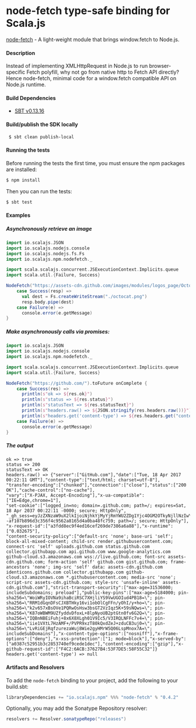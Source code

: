 node-fetch type-safe binding for Scala.js
==========================================
[node-fetch](https://www.npmjs.com/package/node-fetch) - A light-weight module that brings window.fetch to Node.js.

#### Description

Instead of implementing XMLHttpRequest in Node.js to run browser-specific Fetch polyfill, 
why not go from native http to Fetch API directly? Hence node-fetch, minimal code for a window.fetch 
compatible API on Node.js runtime.

#### Build Dependencies

* [SBT v0.13.16](http://www.scala-sbt.org/download.html)

#### Build/publish the SDK locally

```bash
 $ sbt clean publish-local
```

#### Running the tests

Before running the tests the first time, you must ensure the npm packages are installed:

```bash
$ npm install
```

Then you can run the tests:

```bash
$ sbt test
```

#### Examples

##### Asynchronously retrieve an image

```scala
import io.scalajs.JSON
import io.scalajs.nodejs.console
import io.scalajs.nodejs.fs.Fs
import io.scalajs.npm.nodefetch._

import scala.scalajs.concurrent.JSExecutionContext.Implicits.queue
import scala.util.{Failure, Success}

NodeFetch("https://assets-cdn.github.com/images/modules/logos_page/Octocat.png").toFuture onComplete {
    case Success(resp) =>
      val dest = Fs.createWriteStream("./octocat.png")
      resp.body.pipe(dest)
    case Failure(e) =>
      console.error(e.getMessage)
}
```

##### Make asynchronously calls via promises:

```scala
import io.scalajs.JSON
import io.scalajs.nodejs.console
import io.scalajs.npm.nodefetch._

import scala.scalajs.concurrent.JSExecutionContext.Implicits.queue
import scala.util.{Failure, Success}

NodeFetch("https://github.com/").toFuture onComplete {
    case Success(res) =>
      println(s"ok => ${res.ok}")
      println(s"status => ${res.status}")
      println(s"statusText => ${res.statusText}")
      println(s"headers.raw() => ${JSON.stringify(res.headers.raw())}")
      println(s"headers.get('content-type') => ${res.headers.get("content-type").orNull}")
    case Failure(e) =>
      console.error(e.getMessage)
}
```

##### The output

```
ok => true
status => 200
statusText => OK
headers.raw() => {"server":["GitHub.com"],"date":["Tue, 18 Apr 2017 00:22:11 GMT"],"content-type":["text/html; charset=utf-8"],
"transfer-encoding":["chunked"],"connection":["close"],"status":["200 OK"],"cache-control":["no-cache"],
"vary":["X-PJAX, Accept-Encoding"],"x-ua-compatible":["IE=Edge,chrome=1"],
"set-cookie":["logged_in=no; domain=.github.com; path=/; expires=Sat, 18 Apr 2037 00:22:11 -0000; secure; HttpOnly",
"_gh_sess=eyJzZXNzaW9uX2lkIjoiNjhkYjMyYjRmYWU2ZDg1Yjc4OGM2OTkyNjllNzIwYjkiLCJfY3NyZl90b2tlbiI6Im5QSUJJMkdCcjdyYStqMlkrSTJGcHozZUVRd0RCMThySzNjdEhXQXNNNE09In0%3D--af107b896d3c356f4c9562a8165d4a0ba48fc759; path=/; secure; HttpOnly"],
"x-request-id":["a3fdd8ec9f4ed16cef269de7386a6a88"],"x-runtime":["0.032675"],
"content-security-policy":["default-src 'none'; base-uri 'self'; block-all-mixed-content; child-src render.githubusercontent.com; connect-src 'self' uploads.github.com status.github.com collector.githubapp.com api.github.com www.google-analytics.com github-cloud.s3.amazonaws.com wss://live.github.com; font-src assets-cdn.github.com; form-action 'self' github.com gist.github.com; frame-ancestors 'none'; img-src 'self' data: assets-cdn.github.com identicons.github.com collector.githubapp.com github-cloud.s3.amazonaws.com *.githubusercontent.com; media-src 'none'; script-src assets-cdn.github.com; style-src 'unsafe-inline' assets-cdn.github.com"],"strict-transport-security":["max-age=31536000; includeSubdomains; preload"],"public-key-pins":["max-age=5184000; pin-sha256=\"WoiWRyIOVNa9ihaBciRSC7XHjliYS9VwUGOIud4PB18=\"; pin-sha256=\"RRM1dGqnDFsCJXBTHky16vi1obOlCgFFn/yOhI/y+ho=\"; pin-sha256=\"k2v657xBsOVe1PQRwOsHsw3bsGT2VzIqz5K+59sNQws=\"; pin-sha256=\"K87oWBWM9UZfyddvDfoxL+8lpNyoUB2ptGtn0fv6G2Q=\"; pin-sha256=\"IQBnNBEiFuhj+8x6X8XLgh01V9Ic5/V3IRQLNFFc7v4=\"; pin-sha256=\"iie1VXtL7HzAMF+/PVPR9xzT80kQxdZeJ+zduCB3uj0=\"; pin-sha256=\"LvRiGEjRqfzurezaWuj8Wie2gyHMrW5Q06LspMnox7A=\"; includeSubDomains"],"x-content-type-options":["nosniff"],"x-frame-options":["deny"],"x-xss-protection":["1; mode=block"],"x-served-by":["a0387c52951b3c2853740ef9cede1dec"],"content-encoding":["gzip"],"x-github-request-id":["F4C2:6ACB:37627B4:53F7DE5:58F55C32"]}
headers.get('content-type') => null
```

#### Artifacts and Resolvers

To add the `node-fetch` binding to your project, add the following to your build.sbt:  

```sbt
libraryDependencies += "io.scalajs.npm" %%% "node-fetch" % "0.4.2"
```

Optionally, you may add the Sonatype Repository resolver:

```sbt   
resolvers += Resolver.sonatypeRepo("releases") 
```